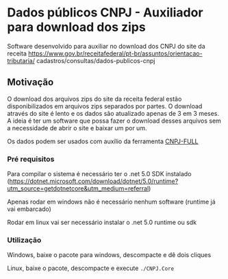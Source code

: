 # Dados públicos CNPJ - Auxiliador para download dos zips

Software desenvolvido para auxiliar no download dos CNPJ do site da receita https://www.gov.br/receitafederal/pt-br/assuntos/orientacao-tributaria/
cadastros/consultas/dados-publicos-cnpj

## Motivação

O download dos arquivos zips do site da receita federal estão disponibilizados em arquivos zips separados por partes.
O download através do site é lento e os dados são atualizado apenas de 3 em 3 meses.
A ideia é ter um software que possa fazer o download desses arquivos sem a necessidade de abrir o site e baixar um por um.

Os dados podem ser usados com auxílio da ferramenta [CNPJ-FULL](https://github.com/fabioserpa/CNPJ-full) 

### Pré requisitos

Para compilar o sistema é necessário ter o .net 5.0 SDK instalado (https://dotnet.microsoft.com/download/dotnet/5.0/runtime?utm_source=getdotnetcore&utm_medium=referral)

Apenas rodar em windows não é necessário nenhum software (runtime já vai embarcado)

Rodar em linux vai ser necessário instalar o .net 5.0 runtime ou sdk


### Utilização
  
  Windows, baixe o pacote para windows, descompacte e dê dois cliques

  Linux, baixe o pacote, descompacte e execute `./CNPJ.Core`

